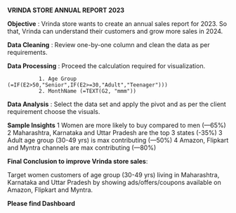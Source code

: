**VRINDA STORE ANNUAL REPORT 2023**


**Objective** : Vrinda store wants to create an annual sales report for 2023. So that, Vrinda can understand their customers and grow more sales in 2024.


**Data Cleaning** : Review one-by-one column and clean the data as per requirements.


**Data Processing** : Proceed the calculation required for visualization.

              1. Age Group (=IF(E2>50,"Senior",IF(E2>=30,"Adult","Teenager")))
              2. MonthName (=TEXT(G2, "mmm"))

              
**Data Analysis** : Select the data set and apply the pivot and as per the client requirement choose the visuals.


**Sample Insights**
                1 Women are more likely to buy compared to men (—65%)
                2 Maharashtra, Karnataka and Uttar Pradesh are the top 3 states (-35%)
                3 Adult age group (30-49 yrs) is max contributing (—50%)
                4 Amazon, Flipkart and Myntra channels are max contributing (—80%)


**Final Conclusion to improve Vrinda store sales**:

Target women customers of age group (30-49 yrs) living in Maharashtra, Karnataka and Uttar Pradesh by showing ads/offers/coupons available on Amazon, Flipkart and Myntra.



**Please find Dashboard**

